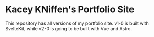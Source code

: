# Kacey KNiffen's Portfolio Site

This repository has all versions of my portfolio site. v1-0 is built with SvelteKit, while v2-0 is going to be built with Vue and Astro.

